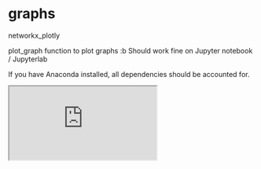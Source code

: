 # graphs
networkx_plotly

plot_graph function to plot graphs :b
Should work fine on Jupyter notebook / Jupyterlab

If you have Anaconda installed, all dependencies should be accounted for.


 <iframe src="http://liacs.leidenuniv.nl/~pereirabarataap/temp-plot.html"></iframe>

